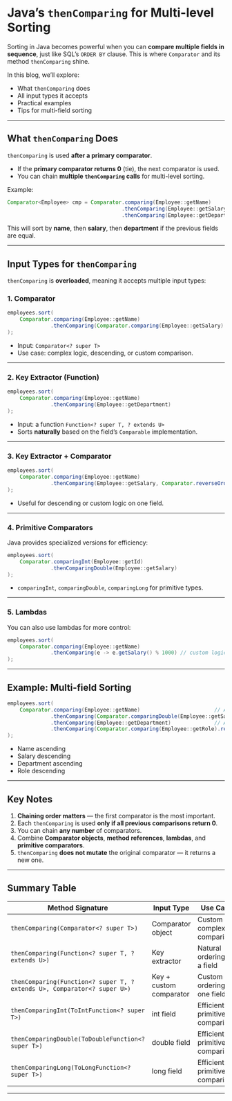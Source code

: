 # Java’s `thenComparing` for Multi-level Sorting

Sorting in Java becomes powerful when you can **compare multiple fields in sequence**, just like SQL’s `ORDER BY` clause. This is where `Comparator` and its method `thenComparing` shine.

In this blog, we’ll explore:

* What `thenComparing` does
* All input types it accepts
* Practical examples
* Tips for multi-field sorting

---

## What `thenComparing` Does

`thenComparing` is used **after a primary comparator**.

* If the **primary comparator returns 0** (tie), the next comparator is used.
* You can chain **multiple `thenComparing` calls** for multi-level sorting.

Example:

```java
Comparator<Employee> cmp = Comparator.comparing(Employee::getName)
                                     .thenComparing(Employee::getSalary)
                                     .thenComparing(Employee::getDepartment);
```

This will sort by **name**, then **salary**, then **department** if the previous fields are equal.

---

## Input Types for `thenComparing`

`thenComparing` is **overloaded**, meaning it accepts multiple input types:

### 1. Comparator

```java
employees.sort(
    Comparator.comparing(Employee::getName)
              .thenComparing(Comparator.comparing(Employee::getSalary).reversed())
);
```

* Input: `Comparator<? super T>`
* Use case: complex logic, descending, or custom comparison.

---

### 2. Key Extractor (Function)

```java
employees.sort(
    Comparator.comparing(Employee::getName)
              .thenComparing(Employee::getDepartment)
);
```

* Input: a function `Function<? super T, ? extends U>`
* Sorts **naturally** based on the field’s `Comparable` implementation.

---

### 3. Key Extractor + Comparator

```java
employees.sort(
    Comparator.comparing(Employee::getName)
              .thenComparing(Employee::getSalary, Comparator.reverseOrder())
);
```

* Useful for descending or custom logic on one field.

---

### 4. Primitive Comparators

Java provides specialized versions for efficiency:

```java
employees.sort(
    Comparator.comparingInt(Employee::getId)
              .thenComparingDouble(Employee::getSalary)
);
```

* `comparingInt`, `comparingDouble`, `comparingLong` for primitive types.

---

### 5. Lambdas

You can also use lambdas for more control:

```java
employees.sort(
    Comparator.comparing(Employee::getName)
              .thenComparing(e -> e.getSalary() % 1000) // custom logic
);
```

---

## Example: Multi-field Sorting

```java
employees.sort(
    Comparator.comparing(Employee::getName)                        // ASC
              .thenComparing(Comparator.comparingDouble(Employee::getSalary).reversed()) // DESC
              .thenComparing(Employee::getDepartment)              // ASC
              .thenComparing(Comparator.comparing(Employee::getRole).reversed())        // DESC
);
```

* Name ascending
* Salary descending
* Department ascending
* Role descending

---

## Key Notes

1. **Chaining order matters** — the first comparator is the most important.
2. Each `thenComparing` is used **only if all previous comparisons return 0**.
3. You can chain **any number** of comparators.
4. Combine **Comparator objects**, **method references**, **lambdas**, and **primitive comparators**.
5. `thenComparing` **does not mutate** the original comparator — it returns a new one.

---

## Summary Table

| Method Signature                                                         | Input Type              | Use Case                       |
| ------------------------------------------------------------------------ | ----------------------- | ------------------------------ |
| `thenComparing(Comparator<? super T>)`                                   | Comparator object       | Custom or complex comparison   |
| `thenComparing(Function<? super T, ? extends U>)`                        | Key extractor           | Natural ordering of a field    |
| `thenComparing(Function<? super T, ? extends U>, Comparator<? super U>)` | Key + custom comparator | Custom ordering for one field  |
| `thenComparingInt(ToIntFunction<? super T>)`                             | int field               | Efficient primitive comparison |
| `thenComparingDouble(ToDoubleFunction<? super T>)`                       | double field            | Efficient primitive comparison |
| `thenComparingLong(ToLongFunction<? super T>)`                           | long field              | Efficient primitive comparison |

---

